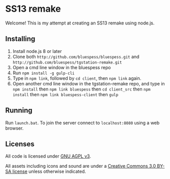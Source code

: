 # SS13 remake

Welcome! This is my attempt at creating an SS13 remake using node.js.

## Installing

1. Install node.js 8 or later
2. Clone both `http://github.com/bluespess/bluespess.git` and `http://github.com/bluespess/tgstation-remake.git`
3. Open a cmd line window in the bluespess repo
4. Run `npm install -g gulp-cli`
5. Type in `npm link`, followed by `cd client`, then `npm link` again.
6. Open another cmd line window in the tgstation-remake repo, and type in `npm install` then `npm link bluespess` then `cd client_src` then `npm install` then `npm link bluespess-client` then `gulp`

## Running

Run `launch.bat`. To join the server connect to `localhost:8080` using a web browser.

## Licenses

All code is licensed under [GNU AGPL v3](https://www.gnu.org/licenses/agpl-3.0.html).

All assets including icons and sound are under a [Creative Commons 3.0 BY-SA license](https://creativecommons.org/licenses/by-sa/3.0/) unless otherwise indicated.
